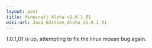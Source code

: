 ```yaml
---
layout: post
title: Minecraft Alpha v1.0.1_01
wiki-url: Java_Edition_Alpha_v1.0.1_01
---
```


1.0.1_01 is up, attempting to fix the linux mouse bug again.
